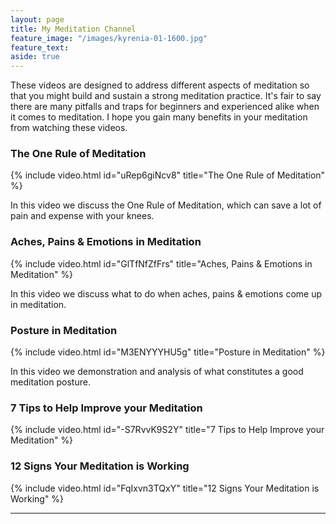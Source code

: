 ```yaml
---
layout: page
title: My Meditation Channel
feature_image: "/images/kyrenia-01-1600.jpg"
feature_text:
aside: true
---
```


These videos are designed to address different aspects of meditation so that you might build and sustain a strong meditation practice. It's fair to say there are many pitfalls and traps for beginners and experienced alike when it comes to meditation. I hope you gain many benefits in your meditation from watching these videos.
	
### The One Rule of Meditation

{% include video.html id="uRep6giNcv8" title="The One Rule of Meditation" %}

In this video we discuss the One Rule of Meditation, which can save a lot of pain and expense with your knees.

### Aches, Pains & Emotions in Meditation

{% include video.html id="GlTfNfZfFrs" title="Aches, Pains & Emotions in Meditation" %}

In this video we discuss what to do when aches, pains & emotions come up in meditation. 

### Posture in Meditation

{% include video.html id="M3ENYYYHU5g" title="Posture in Meditation" %}

In this video we demonstration and analysis of what constitutes a good meditation posture.

### 7 Tips to Help Improve your Meditation

{% include video.html id="-S7RvvK9S2Y" title="7 Tips to Help Improve your Meditation" %}

### 12 Signs Your Meditation is Working

{% include video.html id="FqIxvn3TQxY" title="12 Signs Your Meditation is Working" %}

---


